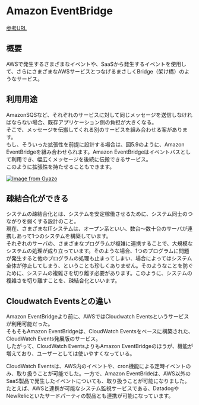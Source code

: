 # Amazon EventBridge
[参考URL](https://qiita.com/ishibashi-futoshi/items/586ebe17b174a478eb6a)

## 概要

AWSで発生するさまざまなイベントや、SaaSから発生するイベントを使用して、さらにさまざまなAWSサービスとつなげるまさしくBridge（架け橋）のようなサービス。  



## 利用用途

AmazonSQSなど、それぞれのサービスに対して同じメッセージを送信しなければならない場合、既存アプリケーション側の負担が大きくなる。  
そこで、メッセージを伝搬してくれる別のサービスを組み合わせる案があります。  
もし、そういった拡張性を前提に設計する場合は、図5.9のように、Amazon EventBridgeを組み合わせられます。Amazon EventBridgeはイベントバスとして利用でき、幅広くメッセージを後続に伝搬できるサービス。  
このように拡張性を持たせることもできます。

[![Image from Gyazo](https://i.gyazo.com/1942efa706a04b40665e28e4ae956b9b.png)](https://gyazo.com/1942efa706a04b40665e28e4ae956b9b)

## 疎結合化ができる

システムの疎結合化とは、システムを安定稼働させるために、システム同士のつながりを弱くする設計のこと。  
現在、さまざまなITシステムは、オープン系といい、数台～数十台のサーバが連携しあって1つのシステムを構築しています。  
それぞれのサーバの、さまざまなプログラムが複雑に連携することで、大規模なシステムの処理が成り立っています。そのような場合、1つのプログラムに問題が発生すると他のプログラムの処理も止まってしまい、場合によってはシステム全体が停止してしまう、ということも珍しくありません。そのようなことを防ぐために、システムの複雑さを切り離す必要があります。このように、システムの複雑さを切り離すことを、疎結合化といいます。

## Cloudwatch Eventsとの違い

Amazon EventBridgeより前に、AWSではCloudwatch Eventsというサービスが利用可能だった。  
そもそもAmazon EventBridgeは、CloudWatch Eventsをベースに構築された、CloudWatch Events発展版のサービス。  
したがって、CloudWatch EventsよりもAmazon EventBridgeのほうが、機能が増えており、ユーザーとしては使いやすくなっている。

CloudWatch Eventsは、AWS内のイベントや、cron機能による定時イベントのみ、取り扱うことが可能でした。一方で、Amazon EventBrideは、AWS以外のSaaS製品で発生したイベントについても、取り扱うことが可能になりました。  
たとえば、AWSと連携が可能なシステム監視サービスである、DatadogやNewRelicといたサードパーティの製品とも連携が可能になっています。
